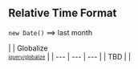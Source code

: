 ## Relative Time Format

`new Date()` ⟹ last month

| | Globalize<br><sub><sup>[jquery/globalize][]</sup></sub> |
| --- | --- | --- |
| TBD | |

[jquery/globalize]: https://github.com/jquery/globalize/
